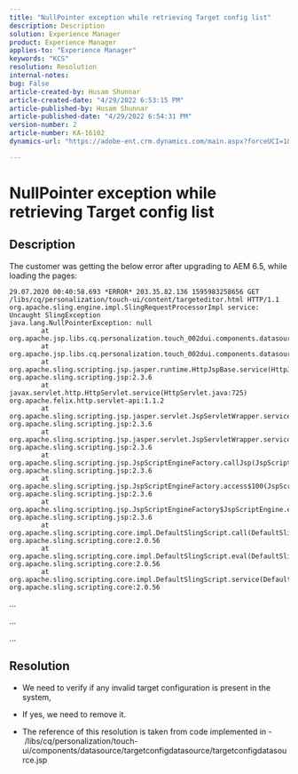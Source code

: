 ```yaml
---
title: "NullPointer exception while retrieving Target config list"
description: Description
solution: Experience Manager
product: Experience Manager
applies-to: "Experience Manager"
keywords: "KCS"
resolution: Resolution
internal-notes: 
bug: False
article-created-by: Husam Shunnar
article-created-date: "4/29/2022 6:53:15 PM"
article-published-by: Husam Shunnar
article-published-date: "4/29/2022 6:54:31 PM"
version-number: 2
article-number: KA-16102
dynamics-url: "https://adobe-ent.crm.dynamics.com/main.aspx?forceUCI=1&pagetype=entityrecord&etn=knowledgearticle&id=a360439f-edc7-ec11-a7b6-0022480a1d64"

---
```

# NullPointer exception while retrieving Target config list

## Description


The customer was getting the below error after upgrading to AEM 6.5, while loading the pages:


```
29.07.2020 00:40:58.693 *ERROR* 203.35.82.136 1595983258656 GET /libs/cq/personalization/touch-ui/content/targeteditor.html HTTP/1.1 org.apache.sling.engine.impl.SlingRequestProcessorImpl service: Uncaught SlingException
java.lang.NullPointerException: null
        at org.apache.jsp.libs.cq.personalization.touch_002dui.components.datasource.targetconfigdatasource.targetconfigdatasource_jsp.addTntConfigs(targetconfigdatasource_jsp.java:47)
        at org.apache.jsp.libs.cq.personalization.touch_002dui.components.datasource.targetconfigdatasource.targetconfigdatasource_jsp._jspService(targetconfigdatasource_jsp.java:201)
        at org.apache.sling.scripting.jsp.jasper.runtime.HttpJspBase.service(HttpJspBase.java:70) org.apache.sling.scripting.jsp:2.3.6
        at javax.servlet.http.HttpServlet.service(HttpServlet.java:725) org.apache.felix.http.servlet-api:1.1.2
        at org.apache.sling.scripting.jsp.jasper.servlet.JspServletWrapper.service(JspServletWrapper.java:502) org.apache.sling.scripting.jsp:2.3.6
        at org.apache.sling.scripting.jsp.jasper.servlet.JspServletWrapper.service(JspServletWrapper.java:449) org.apache.sling.scripting.jsp:2.3.6
        at org.apache.sling.scripting.jsp.JspScriptEngineFactory.callJsp(JspScriptEngineFactory.java:339) org.apache.sling.scripting.jsp:2.3.6
        at org.apache.sling.scripting.jsp.JspScriptEngineFactory.access$100(JspScriptEngineFactory.java:97) org.apache.sling.scripting.jsp:2.3.6
        at org.apache.sling.scripting.jsp.JspScriptEngineFactory$JspScriptEngine.eval(JspScriptEngineFactory.java:600) org.apache.sling.scripting.jsp:2.3.6
        at org.apache.sling.scripting.core.impl.DefaultSlingScript.call(DefaultSlingScript.java:388) org.apache.sling.scripting.core:2.0.56
        at org.apache.sling.scripting.core.impl.DefaultSlingScript.eval(DefaultSlingScript.java:184) org.apache.sling.scripting.core:2.0.56
        at org.apache.sling.scripting.core.impl.DefaultSlingScript.service(DefaultSlingScript.java:491) org.apache.sling.scripting.core:2.0.56
```


...

...

...


## Resolution


- We need to verify if any invalid target configuration is present in the system,

- If yes, we need to remove it.

- The reference of this resolution is taken from code implemented in - /libs/cq/personalization/touch-ui/components/datasource/targetconfigdatasource/targetconfigdatasource.jsp


